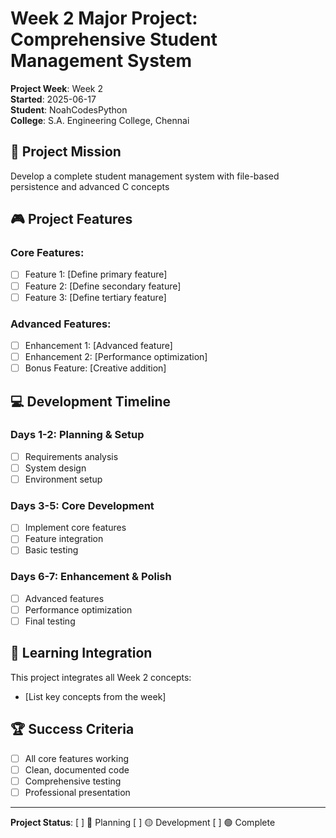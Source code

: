 # Week 2 Major Project: Comprehensive Student Management System

**Project Week**: Week 2  
**Started**: 2025-06-17  
**Student**: NoahCodesPython  
**College**: S.A. Engineering College, Chennai

## 🎯 Project Mission
Develop a complete student management system with file-based persistence and advanced C concepts

## 🎮 Project Features
### Core Features:
- [ ] Feature 1: [Define primary feature]
- [ ] Feature 2: [Define secondary feature]  
- [ ] Feature 3: [Define tertiary feature]

### Advanced Features:
- [ ] Enhancement 1: [Advanced feature]
- [ ] Enhancement 2: [Performance optimization]
- [ ] Bonus Feature: [Creative addition]

## 💻 Development Timeline
### Days 1-2: Planning & Setup
- [ ] Requirements analysis
- [ ] System design
- [ ] Environment setup

### Days 3-5: Core Development  
- [ ] Implement core features
- [ ] Feature integration
- [ ] Basic testing

### Days 6-7: Enhancement & Polish
- [ ] Advanced features
- [ ] Performance optimization
- [ ] Final testing

## 📝 Learning Integration
This project integrates all Week 2 concepts:
- [List key concepts from the week]

## 🏆 Success Criteria
- [ ] All core features working
- [ ] Clean, documented code
- [ ] Comprehensive testing
- [ ] Professional presentation

---
**Project Status**: [ ] 🔴 Planning [ ] 🟡 Development [ ] 🟢 Complete
